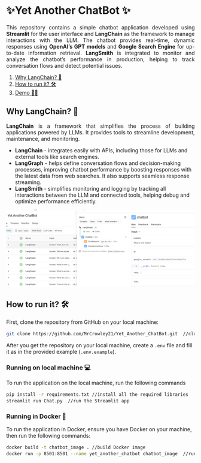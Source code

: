 # ✨Yet Another ChatBot ✨

<p align="justify">
This repository contains a simple chatbot application developed using <strong>Streamlit</strong> for 
the user interface and <strong>LangChain</strong> as the framework to manage interactions with the 
LLM. The chatbot provides real-time, dynamic responses using <strong>OpenAI’s GPT models</strong> and 
<strong>Google Search Engine</strong> for up-to-date information retrieval. 
<strong>LangSmith</strong> is integrated to monitor and analyze the chatbot’s performance in 
production, helping to track conversation flows and detect potential issues.
</p>

1. [Why LangChain? 🤔](#why-langchain-)
2. [How to run it? 🛠](#how-to-run-it-)
3. [Demo 🏃🏻](#demo-)

## Why LangChain? 🤔 
<p align="justify">
<strong>LangChain</strong> is a framework that simplifies the process of building applications 
powered by LLMs. It provides tools to streamline development, maintenance, and 
monitoring.

* **LangChain** - integrates easily with APIs, including those for LLMs and external 
tools like search engines.
* **LangGraph** - helps define conversation flows and decision-making processes, 
improving chatbot performance by boosting responses with the latest data from web 
searches. It also supports seamless response streaming.
* **LangSmith** - simplifies monitoring and logging by tracking all interactions 
between the LLM and connected tools, helping debug and optimize performance efficiently.
</p>

<div style="text-align: center;">
  <img src="images/LangChainMonitoring.png" alt="LangChain Monitoring" />
</div>

## How to run it? 🛠

First, clone the repository from GitHub on your local machine:
```bash
git clone https://github.com/MrCrowley21/Yet_Another_ChatBot.git  //clone the repo
```

After you get the repository on your local machine, create a `.env` file and fill it as in 
the provided example (`.env.example`).

### Running on local machine 💻
To run the application on the local machine, run the following commands
```bash
pip install -r requirements.txt //install all the required libraries
streamlit run Chat.py  //run the Streamlit app
```

### Running in Docker 🐳
To run the application in Docker, ensure you have Docker on your machine, 
then run the following commands:
```bash
docker build -t chatbot_image . //build Docker image
docker run -p 8501:8501 --name yet_another_chatbot chatbot_image  //run the container on the built image
```
